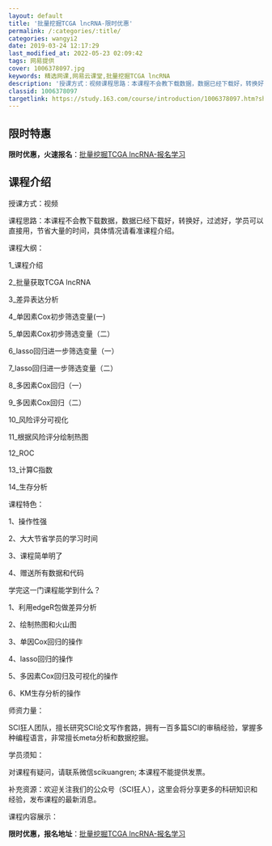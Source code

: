 ```yaml
---
layout: default
title: '批量挖掘TCGA lncRNA-限时优惠'
permalink: /:categories/:title/
categories: wangyi2
date: 2019-03-24 12:17:29
last_modified_at: 2022-05-23 02:09:42
tags: 网易提供
cover: 1006378097.jpg
keywords: 精选网课,网易云课堂,批量挖掘TCGA lncRNA
description: '授课方式：视频课程思路：本课程不会教下载数据，数据已经下载好，转换好，过滤好，学员可以直接用，节省大量的时间，具体情况请'
classid: 1006378097
targetlink: https://study.163.com/course/introduction/1006378097.htm?share=1&shareId=1025206652&utm_campaign=share&utm_medium=iphoneShare&utm_source=&utm_u=1025206652
---
```


## 限时特惠

**限时优惠，火速报名**：[批量挖掘TCGA lncRNA-报名学习](https://study.163.com/course/introduction/1006378097.htm?share=1&shareId=1025206652&utm_campaign=share&utm_medium=iphoneShare&utm_source=&utm_u=1025206652)

## 课程介绍

授课方式：视频

课程思路：本课程不会教下载数据，数据已经下载好，转换好，过滤好，学员可以直接用，节省大量的时间，具体情况请看准课程介绍。

课程大纲：

1_课程介绍

2_批量获取TCGA lncRNA

3_差异表达分析

4_单因素Cox初步筛选变量(一)

5_单因素Cox初步筛选变量（二）

6_lasso回归进一步筛选变量（一）

7_lasso回归进一步筛选变量（二）

8_多因素Cox回归（一）

9_多因素Cox回归（二）

10_风险评分可视化

11_根据风险评分绘制热图

12_ROC

13_计算C指数

14_生存分析



课程特色：

1、操作性强

2、大大节省学员的学习时间

3、课程简单明了

4、赠送所有数据和代码



学完这一门课程能学到什么？

1、利用edgeR包做差异分析

2、绘制热图和火山图

3、单因Cox回归的操作

4、lasso回归的操作

5、多因素Cox回归及可视化的操作

6、KM生存分析的操作

师资力量：

SCI狂人团队，擅长研究SCI论文写作套路，拥有一百多篇SCI的审稿经验，掌握多种编程语言，非常擅长meta分析和数据挖掘。



学员须知：

对课程有疑问，请联系微信scikuangren; 本课程不能提供发票。

 

补充资源：欢迎关注我们的公众号（SCI狂人），这里会将分享更多的科研知识和经验，发布课程的最新消息。



课程内容展示：

**限时优惠，报名地址**：[批量挖掘TCGA lncRNA-报名学习](https://study.163.com/course/introduction/1006378097.htm?share=1&shareId=1025206652&utm_campaign=share&utm_medium=iphoneShare&utm_source=&utm_u=1025206652)

